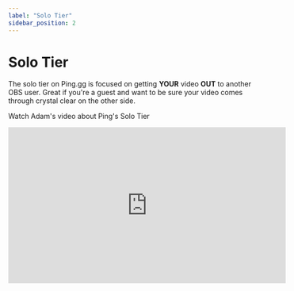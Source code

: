 ```yaml
---
label: "Solo Tier"
sidebar_position: 2
---
```


# Solo Tier

The solo tier on Ping.gg is focused on getting **YOUR** video **OUT** to another OBS user. Great if you're a guest and want to be sure your video comes through crystal clear on the other side.

Watch Adam's video about Ping's Solo Tier

<div style={{ width: "100%", display: "flex", justifyContent: "center" }}><iframe width="560" height="315" src="https://www.youtube.com/embed/AmUg6ZuWLsg" title="YouTube video player" frameborder="0" allow="accelerometer; autoplay; clipboard-write; encrypted-media; gyroscope; picture-in-picture; fullscreen" allowfullscreen></iframe></div>
